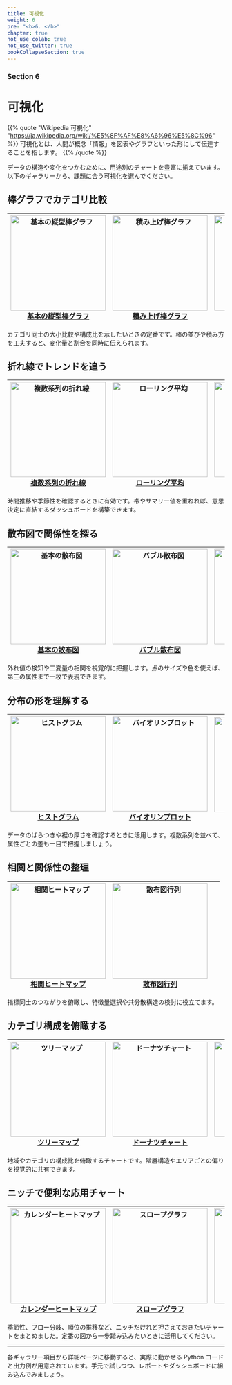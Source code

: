 ```yaml
---
title: 可視化
weight: 6
pre: "<b>6. </b>"
chapter: true
not_use_colab: true
not_use_twitter: true
bookCollapseSection: true
---
```


### Section 6

# 可視化

{{% quote "Wikipedia 可視化" "https://ja.wikipedia.org/wiki/%E5%8F%AF%E8%A6%96%E5%8C%96" %}}
可視化とは、人間が概念「情報」を図表やグラフといった形にして伝達することを指します。
{{% /quote %}}

データの構造や変化をつかむために、用途別のチャートを豊富に揃えています。以下のギャラリーから、課題に合う可視化を選んでください。

## 棒グラフでカテゴリ比較

| <a href="/visualize/bar/simple-bar/"><img src="/images/visualize/bar/simple_bar.svg" alt="基本の縦型棒グラフ" width="220" loading="lazy"><br>基本の縦型棒グラフ</a> | <a href="/visualize/bar/stacked-bar/"><img src="/images/visualize/bar/stacked_bar.svg" alt="積み上げ棒グラフ" width="220" loading="lazy"><br>積み上げ棒グラフ</a> | <a href="/visualize/bar/waffle-chart/"><img src="/images/visualize/bar/waffle.svg" alt="ワッフルチャート" width="220" loading="lazy"><br>ワッフルチャート</a> |
| --- | --- | --- |

カテゴリ同士の大小比較や構成比を示したいときの定番です。棒の並びや積み方を工夫すると、変化量と割合を同時に伝えられます。

## 折れ線でトレンドを追う

| <a href="/visualize/line/lineplot-multi/"><img src="/images/visualize/line/lineplot_multi.svg" alt="複数系列の折れ線" width="220" loading="lazy"><br>複数系列の折れ線</a> | <a href="/visualize/line/line-rolling-average/"><img src="/images/visualize/line/rolling_average.svg" alt="ローリング平均" width="220" loading="lazy"><br>ローリング平均</a> | <a href="/visualize/line/line-sparkline/"><img src="/images/visualize/line/sparkline.svg" alt="スパークライン" width="220" loading="lazy"><br>スパークライン</a> |
| --- | --- | --- |

時間推移や季節性を確認するときに有効です。帯やサマリー値を重ねれば、意思決定に直結するダッシュボードを構築できます。

## 散布図で関係性を探る

| <a href="/visualize/scatter/scatter-basic/"><img src="/images/visualize/scatter/basic.svg" alt="基本の散布図" width="220" loading="lazy"><br>基本の散布図</a> | <a href="/visualize/scatter/scatter-bubble/"><img src="/images/visualize/scatter/bubble.svg" alt="バブル散布図" width="220" loading="lazy"><br>バブル散布図</a> | <a href="/visualize/scatter/scatter-marginal-hist/"><img src="/images/visualize/scatter/marginal_hist.svg" alt="周辺ヒスト付き散布図" width="220" loading="lazy"><br>周辺ヒスト付き散布図</a> |
| --- | --- | --- |

外れ値の検知や二変量の相関を視覚的に把握します。点のサイズや色を使えば、第三の属性まで一枚で表現できます。

## 分布の形を理解する

| <a href="/visualize/distribution/histogram/"><img src="/images/visualize/distribution/histogram.svg" alt="ヒストグラム" width="220" loading="lazy"><br>ヒストグラム</a> | <a href="/visualize/distribution/violinplot/"><img src="/images/visualize/distribution/violin.svg" alt="バイオリンプロット" width="220" loading="lazy"><br>バイオリンプロット</a> | <a href="/visualize/distribution/ecdf/"><img src="/images/visualize/distribution/ecdf.svg" alt="ECDF" width="220" loading="lazy"><br>ECDF</a> |
| --- | --- | --- |

データのばらつきや裾の厚さを確認するときに活用します。複数系列を並べて、属性ごとの差も一目で把握しましょう。

## 相関と関係性の整理

| <a href="/visualize/correlation/corr-heatmap/"><img src="/images/visualize/correlation/corr_heatmap.svg" alt="相関ヒートマップ" width="220" loading="lazy"><br>相関ヒートマップ</a> | <a href="/visualize/correlation/scatter-matrix/"><img src="/images/visualize/correlation/scatter_matrix.svg" alt="散布図行列" width="220" loading="lazy"><br>散布図行列</a> | &nbsp; |
| --- | --- | --- |

指標同士のつながりを俯瞰し、特徴量選択や共分散構造の検討に役立てます。

## カテゴリ構成を俯瞰する

| <a href="/visualize/category-groupby/treemap/"><img src="/images/visualize/category-groupby/treemap_files/treemap_8_0.png" alt="ツリーマップ" width="220" loading="lazy"><br>ツリーマップ</a> | <a href="/visualize/category-groupby/pie-dounut/"><img src="/images/visualize/category-groupby/pie-dounut_files/pie-dounut_1_0.png" alt="ドーナツチャート" width="220" loading="lazy"><br>ドーナツチャート</a> | <a href="/visualize/category-groupby/japanmap/"><img src="/images/visualize/category-groupby/japanmap_files/japanmap_7_1.svg" alt="地域別マップ" width="220" loading="lazy"><br>地域別マップ</a> |
| --- | --- | --- |

地域やカテゴリの構成比を俯瞰するチャートです。階層構造やエリアごとの偏りを視覚的に共有できます。

## ニッチで便利な応用チャート

| <a href="/visualize/advanced/calendar-heatmap/"><img src="/images/visualize/advanced/calendar-heatmap.svg" alt="カレンダーヒートマップ" width="220" loading="lazy"><br>カレンダーヒートマップ</a> | <a href="/visualize/advanced/slopegraph/"><img src="/images/visualize/advanced/slopegraph.svg" alt="スロープグラフ" width="220" loading="lazy"><br>スロープグラフ</a> | <a href="/visualize/advanced/sankey-diagram/"><img src="/images/visualize/advanced/sankey-diagram.svg" alt="サンキーダイアグラム" width="220" loading="lazy"><br>サンキーダイアグラム</a> |
| --- | --- | --- |

季節性、フロー分岐、順位の推移など、ニッチだけれど押さえておきたいチャートをまとめました。定番の図から一歩踏み込みたいときに活用してください。

---

各ギャラリー項目から詳細ページに移動すると、実際に動かせる Python コードと出力例が用意されています。手元で試しつつ、レポートやダッシュボードに組み込んでみましょう。
